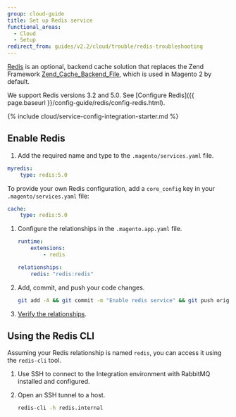 ```yaml
---
group: cloud-guide
title: Set up Redis service
functional_areas:
  - Cloud
  - Setup
redirect_from: guides/v2.2/cloud/trouble/redis-troubleshooting
---
```


[Redis](http://redis.io) is an optional, backend cache solution that replaces the Zend Framework [Zend_Cache_Backend_File](http://framework.zend.com/apidoc/1.0/Zend_Cache/Backend/Zend_Cache_Backend_File.html), which is used in Magento 2 by default.

We support Redis versions 3.2 and 5.0. See [Configure Redis]({{ page.baseurl }}/config-guide/redis/config-redis.html).

{% include cloud/service-config-integration-starter.md %}

## Enable Redis

1. Add the required name and type to the `.magento/services.yaml` file.

  ```yaml
  myredis:
      type: redis:5.0
  ```

  To provide your own Redis configuration, add a `core_config` key in your `.magento/services.yaml` file:

  ```yaml
  cache:
      type: redis:5.0
  ```

1. Configure the relationships in the `.magento.app.yaml` file.

   ```yaml
   runtime:
       extensions:
           - redis

   relationships:
       redis: "redis:redis"
   ```

1. Add, commit, and push your code changes.

   ```bash
   git add -A && git commit -m "Enable redis service" && git push origin <branch-name>
   ```

1. [Verify the relationships]({{page.baseurl}}/cloud/project/project-conf-files_services.html#service-relationships).

## Using the Redis CLI

Assuming your Redis relationship is named `redis`, you can access it using the `redis-cli` tool.

1. Use SSH to connect to the Integration environment with RabbitMQ installed and configured.

1. Open an SSH tunnel to a host.

    ```bash
    redis-cli -h redis.internal
    ```
